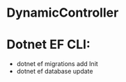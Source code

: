 # DynamicController

# Dotnet EF CLI: 
- dotnet ef migrations add Init
- dotnet ef database update


